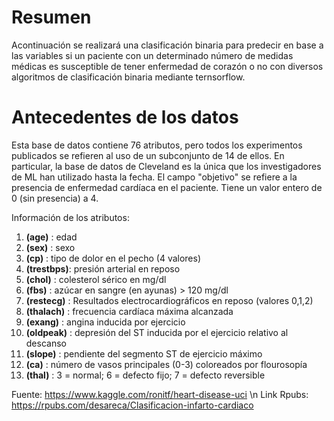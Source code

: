 # Resumen

Acontinuación se realizará una clasificación binaria para predecir en base a las variables si un paciente con un determinado número de medidas médicas es susceptible de tener enfermedad de corazón o no con diversos algoritmos de clasificación binaria mediante ternsorflow.

# Antecedentes de los datos

Esta base de datos contiene 76 atributos, pero todos los experimentos publicados se refieren al uso de un subconjunto de 14 de ellos. En particular, la base de datos de Cleveland es la única que los investigadores de ML han utilizado hasta la fecha. El campo "objetivo" se refiere a la presencia de enfermedad cardíaca en el paciente. Tiene un valor entero de 0 (sin presencia) a 4.

Información de los atributos:
1. **(age)**     : edad
2. **(sex)**     : sexo
3. **(cp)**      : tipo de dolor en el pecho (4 valores)
4. **(trestbps)**: presión arterial en reposo
5. **(chol)**    : colesterol sérico en mg/dl
6. **(fbs)**     : azúcar en sangre (en ayunas) > 120 mg/dl
7. **(restecg)** : Resultados electrocardiográficos en reposo (valores 0,1,2)
8. **(thalach)** : frecuencia cardíaca máxima alcanzada
9. **(exang)**   : angina inducida por ejercicio
10. **(oldpeak)** : depresión del ST inducida por el ejercicio relativo al descanso
11. **(slope)**   : pendiente del segmento ST de ejercicio máximo
12. **(ca)**      : número de vasos principales (0-3) coloreados por flourosopía
13. **(thal)**    : 3 = normal; 6 = defecto fijo; 7 = defecto reversible

Fuente: https://www.kaggle.com/ronitf/heart-disease-uci \n
Link Rpubs: https://rpubs.com/desareca/Clasificacion-infarto-cardiaco
